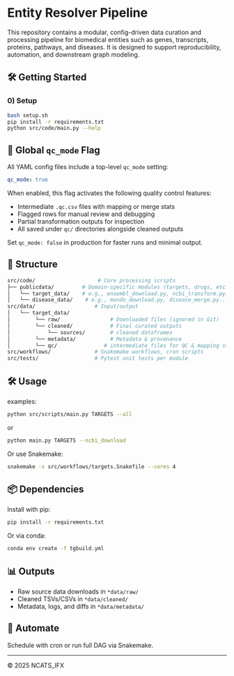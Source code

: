 # Entity Resolver Pipeline

This repository contains a modular, config-driven data curation and processing pipeline for biomedical entities such as genes, transcripts, proteins, pathways, and diseases. It is designed to support reproducibility, automation, and downstream graph modeling.

## 🛠️ Getting Started

### 0) Setup

```bash
bash setup.sh
pip install -r requirements.txt
python src/code/main.py --help
```

## 🧩 Global `qc_mode` Flag

All YAML config files include a top-level `qc_mode` setting:

```yaml
qc_mode: true
```

When enabled, this flag activates the following quality control features:

* Intermediate `.qc.csv` files with mapping or merge stats
* Flagged rows for manual review and debugging
* Partial transformation outputs for inspection
* All saved under `qc/` directories alongside cleaned outputs

Set `qc_mode: false` in production for faster runs and minimal output.


## 📁 Structure
```bash
src/code/                    # Core processing scripts
├── publicdata/         # Domain-specific modules (targets, drugs, etc.)
│   └── target_data/    # e.g., ensembl_download.py, ncbi_transform.py...
│   └── disease_data/    # e.g., mondo_download.py, disease_merge.py...
src/data/                   # Input/output
│   └── target_data/
│        └── raw/                # Downloaded files (ignored in Git)
│        └── cleaned/            # Final curated outputs
│            └── sources/        # cleaned dataframes
│        └── metadata/           # Metadata & provenance
│        └── qc/               # intermediate files for QC & mapping stats
src/workflows/              # Snakemake workflows, cron scripts
src/tests/                  # Pytest unit tests per module
```

## 🛠️ Usage
examples:
```bash
python src/scripts/main.py TARGETS --all
```
or 
```bash
python main.py TARGETS --ncbi_download
```
Or use Snakemake:

```bash
snakemake -s src/workflows/targets.Snakefile --cores 4
```

## 📦 Dependencies

Install with pip:

```bash
pip install -r requirements.txt
```

Or via conda:

```bash
conda env create -f tgbuild.yml
```

## 📊 Outputs
- Raw source data downloads in `*data/raw/`
- Cleaned TSVs/CSVs in `*data/cleaned/`
- Metadata, logs, and diffs in `*data/metadata/`

## 📅 Automate
Schedule with cron or run full DAG via Snakemake.

---

© 2025 NCATS_IFX
